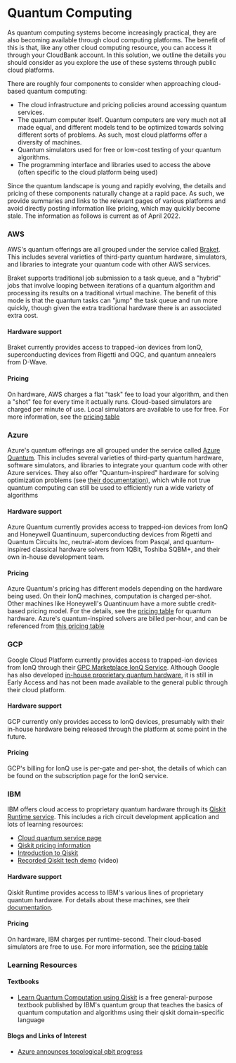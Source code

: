 # Quantum Computing

As quantum computing systems become increasingly practical, they are also becoming available through cloud computing platforms. The benefit of this is that, like any other cloud computing resource, you can access it through your CloudBank account. In this solution, we outline the details you should consider as you explore the use of these systems through public cloud platforms.

There are roughly four components to consider when approaching cloud-based quantum computing:

- The cloud infrastructure and pricing policies around accessing quantum services.
- The quantum computer itself. Quantum computers are very much not all made equal, and different models tend to be optimized towards solving different sorts of problems. As such, most cloud platforms offer a diversity of machines.
- Quantum simulators used for free or low-cost testing of your quantum algorithms.
- The programming interface and libraries used to access the above (often specific to the cloud platform being used)

Since the quantum landscape is young and rapidly evolving, the details and pricing of these components naturally change at a rapid pace. As such, we provide summaries and links to the relevant pages of various platforms and avoid directly posting information like pricing, which may quickly become stale. The information as follows is current as of April 2022.

### AWS
AWS's quantum offerings are all grouped under the service called [Braket](https://aws.amazon.com/braket/). This includes several varieties of third-party quantum hardware, simulators, and libraries to integrate your quantum code with other AWS services.

Braket supports traditional job submission to a task queue, and a "hybrid" jobs that involve looping between iterations of a quantum algorithm and processing its results on a traditional virtual machine. The benefit of this mode is that the quantum tasks can "jump" the task queue and run more quickly, though given the extra traditional hardware there is an associated extra cost.

#### Hardware support

Braket currently provides access to trapped-ion devices from IonQ, superconducting devices from Rigetti and OQC, and quantum annealers from D-Wave.

#### Pricing

On hardware, AWS charges a flat "task" fee to load your algorithm, and then a "shot" fee for every time it actually runs. Cloud-based simulators are charged per minute of use. Local simulators are available to use for free. For more information, see the [pricing table](https://aws.amazon.com/braket/pricing/)



### Azure

Azure's quantum offerings are all grouped under the service called [Azure Quantum](https://azure.microsoft.com/en-us/services/quantum). This includes several varieties of third-party quantum hardware, software simulators, and libraries to integrate your quantum code with other Azure services. They also offer "Quantum-inspired" hardware for solving optimization problems (see [their documentation](https://docs.microsoft.com/en-us/azure/quantum/qio-target-list)), which while not true quantum computing can still be used to efficiently run a wide variety of algorithms

#### Hardware support

Azure Quantum currently provides access to trapped-ion devices from IonQ and Honeywell Quantinuum, superconducting devices from Rigetti and Quantum Circuits Inc, neutral-atom devices from Pasqal, and quantum-inspired classical hardware solvers from 1QBit, Toshiba SQBM+, and their own in-house development team.

#### Pricing

Azure Quantum's pricing has different models depending on the hardware being used. On their IonQ machines, computation is charged per-shot. Other machines like Honeywell's Quantinuum have a more subtle credit-based pricing model. For the details, see the [pricing table](https://docs.microsoft.com/en-us/azure/quantum/pricing) for quantum hardware. Azure's quantum-inspired solvers are billed per-hour, and can be referenced from [this pricing table](https://azure.microsoft.com/en-us/pricing/details/azure-quantum/#pricing)



### GCP

Google Cloud Platform currently provides access to trapped-ion devices from IonQ through their [GPC Marketplace IonQ Service](https://ionq.com/docs/get-started-with-google-cloud). Although Google has also developed [in-house proprietary quantum hardware](https://quantumai.google), it is still in Early Access and has not been made available to the general public through their cloud platform.

#### Hardware support

GCP currently only provides access to IonQ devices, presumably with their in-house hardware being released through the platform at some point in the future.

#### Pricing

GCP's billing for IonQ use is per-gate and per-shot, the details of which can be found on the subscription page for the IonQ service.



### IBM

IBM offers cloud access to proprietary quantum hardware through its [Qiskit Runtime service](https://cloud.ibm.com/quantum). This includes a rich circuit development application and lots of learning resources:

 - [Cloud quantum service page](https://cloud.ibm.com/catalog/services/quantum-computing)
 - [Qiskit pricing information](https://cloud.ibm.com/docs/quantum-computing?topic=quantum-computing-cost)
 - [Introduction to Qiskit](https://research.ibm.com/blog/qiskit-runtime-for-useful-quantum-computing)
 - [Recorded Qiskit tech demo](https://www.youtube.com/watch?v=2eeIlWM5l94) (video)

#### Hardware support

Qiskit Runtime provides access to IBM's various lines of proprietary quantum hardware. For details about these machines, see their [documentation](https://quantum-computing.ibm.com/composer/docs/iqx/manage/systems/processors).

#### Pricing

On hardware, IBM charges per runtime-second. Their cloud-based simulators are free to use. For more information, see the [pricing table](https://cloud.ibm.com/catalog/services/quantum-computing)





### Learning Resources

#### Textbooks

- [Learn Quantum Computation using Qiskit](https://qiskit.org/textbook/preface.html) is a free general-purpose textbook published by IBM's quantum group that teaches the basics of quantum computation and algorithms using their qiskit domain-specific language

#### Blogs and Links of Interest

- [Azure announces topological qbit progress](https://www.hpcwire.com/off-the-wire/microsofts-announces-progress-on-a-new-type-of-qubit/)
